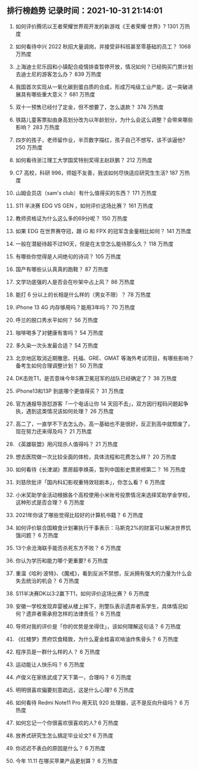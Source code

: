 
## 排行榜趋势 记录时间：2021-10-31 21:14:01
  
  1. 如何评价腾讯以王者荣耀世界观开发的新游戏《王者荣耀·世界》? 1301 万热度
    
  2. 如何看待中兴 2022 秋招大量调岗，并接受非科班甚至零基础的员工？ 1068 万热度
    
  3. 上海迪士尼乐园和小镇配合疫情排查暂停开放，情况如何？已经购买门票计划去迪士尼的游客怎么办？ 839 万热度
    
  4. 我国首次实现从一氧化碳到蛋白质的合成，形成万吨级工业产能，这一突破进展具有哪些重大意义？ 681 万热度
    
  5. 双十一预售已经付了定金，但不想要了，怎么退款？ 378 万热度
    
  6. 铁路儿童客票拟由身高划分改为以年龄划分，为什么会这么调整？会带来哪些影响？ 283 万热度
    
  7. 四岁的孩子，老师留作业，半页数字描红，孩子自己不想写，该不该逼他? 250 万热度
    
  8. 如何看待浙江理工大学国奖特别奖得主赵跃鹏？ 212 万热度
    
  9. C7 高校，科研 996，师姐不友善，我该如何尽快适应研究生生活? 187 万热度
    
  10. 山姆会员店（sam's club）有什么值得买的东西？ 171 万热度
    
  11. S11 半决赛 EDG VS GEN ，如何评价这场比赛？ 161 万热度
    
  12. 教师资格证为什么这么多的69分呢？ 150 万热度
    
  13. 如果 EDG 在世界赛夺冠，跟 iG 和 FPX 的冠军含金量相比如何？ 141 万热度
    
  14. 一般在潜艇待超不过90天，但是在太空怎么能待那么久？ 118 万热度
    
  15. 有哪些你觉得是人间绝句的诗词？ 105 万热度
    
  16. 国产有哪些认认真真的跑鞋？ 87 万热度
    
  17. 文学功底强的人是否会在吵架中占上风？ 86 万热度
    
  18. 能打 6 分以上的长相是什么样的（男女不限）？ 78 万热度
    
  19. iPhone 13 4G 内存够用吗？能用3年吗？ 70 万热度
    
  20. 呼兰的脱口秀水平如何？ 56 万热度
    
  21. 咖啡喝多了对健康有害吗？ 54 万热度
    
  22. 多久染一次头发最合适？ 54 万热度
    
  23. 北京地区取消近期雅思、托福、GRE、GMAT 等海外考试项目，有哪些影响？备考生如何合理调整计划？ 50 万热度
    
  24. DK击败T1，是否意味今年S赛卫冕冠军的战队已经确定了？ 38 万热度
    
  25. iPhone13和13P 到底哪个更值得买？ 31 万热度
    
  26. 官方通报导游怼游客「一个电话让你 14 天回不去」，双方因行程码问题起争执，遇到这类情况该如何处理？ 26 万热度
    
  27. 高二了，一直学不下去怎么办，高一基础也不是很好，反正到高中就颓废了，现在努力还来得及吗？ 21 万热度
    
  28. 《英雄联盟》用闪现杀人值得吗？ 21 万热度
    
  29. 想去医院做一次比较全面的体检，具体流程和花费怎么样？ 20 万热度
    
  30. 如何看待《长津湖》票房超李焕英，暂列中国影史票房榜第二？ 16 万热度
    
  31. 刘慈欣批评「国内科幻影视重特效轻剧本」，你怎么看？ 6 万热度
    
  32. 小米奖助学金活动根据各个高校使用小米账号投票情况来选择奖助学金学校，这种形式是否合理？ 6 万热度
    
  33. 2021年你读了哪些觉得比较好的计算机书籍？ 6 万热度
    
  34. 如何评价联合国粮食计划署执行干事表示：马斯克2%的财富可以解决世界饥饿问题？ 6 万热度
    
  35. 13个余沧海联手能否杀死东方不败？ 6 万热度
    
  36. 你认为学历和能力哪个更重要? 6 万热度
    
  37. 重温《哈利·波特》、《魔戒》，看到反派不禁想，反派拥有强大的力量为什么会失去统治的机会？ 6 万热度
    
  38. S11半决赛DK以3:2赢下T1，如何评价这场比赛？ 6 万热度
    
  39. 安徽一学校发现弃婴被从楼上摔下，刑警队表示遗弃者系学生，具体情况如何？遗弃者需承担怎样的法律责任？ 6 万热度
    
  40. 导师对我的评价是「你的优势是坐得住」，该如何理解这句话？ 6 万热度
    
  41. 《红楼梦》贾府饮食精致，为什么夏金桂喜欢啃油炸焦骨头？ 6 万热度
    
  42. 程序员是一群什么样的人？ 6 万热度
    
  43. 运动能让人快乐吗？ 6 万热度
    
  44. 卢俊义在家练武成了天下第一，合理吗？ 6 万热度
    
  45. 明明很喜欢偏要刻意疏远，这是什么心理? 6 万热度
    
  46. 如何看待 Redmi Note11 Pro 用天玑 920 处理器，这不是反向升级吗？ 6 万热度
    
  47. 如何忘记一个你很喜欢很喜欢的人? 6 万热度
    
  48. 放养式研究生怎么搞定毕业论文? 6 万热度
    
  49. 你迟迟不表白的原因是什么？ 6 万热度
    
  50. 今年 11.11 在哪买苹果产品更划算？ 6 万热度
    